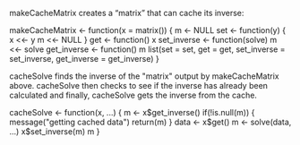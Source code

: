 makeCacheMatrix creates a “matrix” that can cache its inverse:

makeCacheMatrix <- function(x = matrix()) {
            m <- NULL
            set <- function(y) {
                    x <<- y
                    m <<- NULL
            }
            get <- function() x
            set_inverse <- function(solve) m <<- solve
            get_inverse <- function() m
            list(set = set, get = get,
                 set_inverse = set_inverse,
                 get_inverse = get_inverse)
    }


cacheSolve finds the inverse of the "matrix" output by makeCacheMatrix above. cacheSolve then checks to see if the inverse has already been calculated and finally, cacheSolve gets the inverse from the cache.

cacheSolve <- function(x, ...) {
            m <- x$get_inverse()
            if(!is.null(m)) {
                    message("getting cached data")
                    return(m)
            }
            data <- x$get()
            m <- solve(data, ...)
            x$set_inverse(m)
            m
    }


